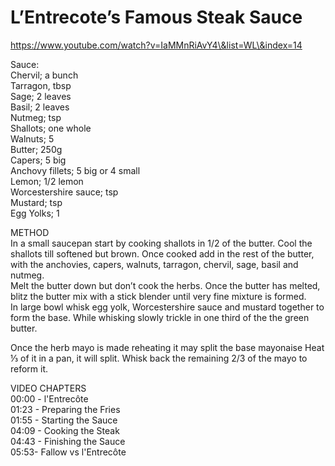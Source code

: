 # L’Entrecote’s Famous Steak Sauce



https://www.youtube.com/watch?v=IaMMnRiAvY4\&list=WL\&index=14

Sauce:\
Chervil; a bunch\
Tarragon, tbsp\
Sage; 2 leaves\
Basil; 2 leaves\
Nutmeg; tsp\
Shallots; one whole\
Walnuts; 5\
Butter; 250g\
Capers; 5 big\
Anchovy fillets; 5 big or 4 small\
Lemon; 1/2 lemon\
Worcestershire sauce; tsp\
Mustard; tsp\
Egg Yolks; 1

METHOD\
In a small saucepan start by cooking shallots in 1/2 of the butter. Cool the shallots till softened but brown. Once cooked add in the rest of the butter, with the anchovies, capers, walnuts, tarragon, chervil, sage, basil and nutmeg.\
Melt the butter down but don’t cook the herbs. Once the butter has melted, blitz the butter mix with a stick blender until very fine mixture is formed.\
In large bowl whisk egg yolk, Worcestershire sauce and mustard together to form the base. While whisking slowly trickle in one third of the the green butter.

Once the herb mayo is made reheating it may split the base mayonaise Heat ⅓ of it in a pan, it will split. Whisk back the remaining 2/3 of the mayo to reform it.

VIDEO CHAPTERS\
00:00 - l'Entrecôte\
01:23 - Preparing the Fries\
01:55 - Starting the Sauce\
04:09 - Cooking the Steak\
04:43 - Finishing the Sauce\
05:53- Fallow vs l'Entrecôte
